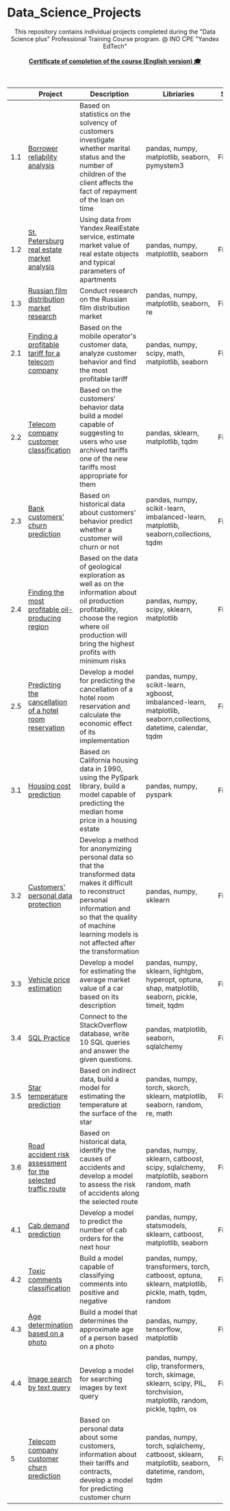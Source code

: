 # Data_Science_Projects

<p align=center>
This repository contains individual projects completed during the "Data Science plus" Professional Training Course program. @ INO CPE "Yandex EdTech" <br><br>
    <a href="https://github.com/Stanislav9801/Data_Science_Projects/blob/master/yandex_ds_certificate_en.pdf"><b>Certificate of completion of the course (English version) 🎓</b> </a>
</p>
<br>


|     | Project                                    | Description | Libriaries | Status |
| --- | ------------------------------------------ | ----------- | ---------- | ------ |
| 1.1 | [Borrower reliability analysis](https://github.com/Stanislav9801/yandex_practicum_home_projects/blob/master/1_1_borrower_reliability_analysis) | Based on statistics on the solvency of customers investigate whether marital status and the number of children of the client affects the fact of repayment of the loan on time | pandas, numpy, matplotlib, seaborn, pymystem3 | Finished |
| 1.2 | [St. Petersburg real estate market analysis](https://github.com/Stanislav9801/yandex_practicum_home_projects/blob/master/1_2_spb_real_estate_market_analysis) | Using data from Yandex.RealEstate service, estimate market value of real estate objects and typical parameters of apartments | pandas, numpy, matplotlib, seaborn | Finished |
| 1.3 | [Russian film distribution market research](https://github.com/Stanislav9801/yandex_practicum_home_projects/blob/master/1_3_russian_film_distribution_market_research)  | Conduct research on the Russian film distribution market | pandas, numpy, matplotlib, seaborn, re  |Finished |
| 2.1 | [Finding a profitable tariff for a telecom company](https://github.com/Stanislav9801/yandex_practicum_home_projects/blob/master/2_1_finding_profitable_tariff_for_telecom_company)  | Based on the mobile operator's customer data, analyze customer behavior and find the most profitable tariff | pandas, numpy, scipy, math, matplotlib, seaborn |  Finished |
| 2.2  | [Telecom company customer classification](https://github.com/Stanislav9801/yandex_practicum_home_projects/blob/master/2_2_telecom_company_customer_classification) | Based on the customers' behavior data build a model capable of suggesting to users who use archived tariffs one of the new tariffs most appropriate for them | pandas, sklearn, matplotlib, tqdm |  Finished |
| 2.3  | [Bank customers' churn prediction](https://github.com/Stanislav9801/yandex_practicum_home_projects/tree/blob/2_3_bank_customers_churn_prediction) | Based on historical data about customers' behavior predict whether a customer will churn or not | pandas, numpy, scikit-learn, imbalanced-learn, matplotlib, seaborn,collections, tqdm |  Finished |
| 2.4 | [Finding the most profitable oil-producing region](https://github.com/Stanislav9801/yandex_practicum_home_projects/blob/master/2_4_finding_most_profitable_oil_producing_region) | Based on the data of geological exploration as well as on the information about oil production profitability, choose the region where oil production will bring the highest profits with minimum risks |  pandas, numpy, scipy, sklearn, matplotlib|  Finished |
| 2.5 | [Predicting the cancellation of a hotel room reservation](https://github.com/Stanislav9801/yandex_practicum_home_projects/blob/master/2_5_predicting_cancellation_of_hotel_room_reservation) | Develop a model for predicting the cancellation of a hotel room reservation and calculate the economic effect of its implementation | pandas, numpy, scikit-learn, xgboost, imbalanced-learn, matplotlib, seaborn,collections, datetime, calendar, tqdm |  Finished |
|3.1 | [Housing cost prediction](https://github.com/Stanislav9801/yandex_practicum_home_projects/blob/master/3_1_housing_cost_prediction) | Based on California housing data in 1990, using the PySpark library, build a model capable of predicting the median home price in a housing estate | pandas, numpy, pyspark |  Finished |
| 3.2 | [Customers' personal data protection](https://github.com/Stanislav9801/yandex_practicum_home_projects/blob/master/3_2_customers_personal_data_protection) | Develop a method for anonymizing personal data so that the transformed data makes it difficult to reconstruct personal information and so that the quality of machine learning models is not affected after the transformation |  pandas, numpy, sklearn |  Finished |
| 3.3 | [Vehicle price estimation](https://github.com/Stanislav9801/yandex_practicum_home_projects/blob/master/3_3_vehicle_price_estimation) | Develop a model for estimating the average market value of a car based on its description | pandas, numpy, sklearn, lightgbm, hyperopt, optuna, shap, matplotlib, seaborn, pickle, timeit, tqdm |  Finished |
| 3.4 | [SQL Practice](https://github.com/Stanislav9801/yandex_practicum_home_projects/blob/master/3_4_sql_practice) | Connect to the StackOverflow database, write 10 SQL queries and answer the given questions. |  pandas, matplotlib, seaborn, sqlalchemy |  Finished |
| 3.5 | [Star temperature prediction](https://github.com/Stanislav9801/yandex_practicum_home_projects/blob/master/3_5_star_temperature_prediction) | Based on indirect data, build a model for estimating the temperature at the surface of the star | pandas, numpy, torch, skorch, sklearn, matplotlib, seaborn, random, re, math |  Finished |
| 3.6 | [Road accident risk assessment for the selected traffic route](https://github.com/Stanislav9801/yandex_practicum_home_projects/blob/master/3_6_road_accident_risk_assessment) | Based on historical data, identify the causes of accidents and develop a model to assess the risk of accidents along the selected route | pandas, numpy, sklearn, catboost, scipy, sqlalchemy, matplotlib, seaborn random, math |  Finished |
| 4.1 | [Cab demand prediction](https://github.com/Stanislav9801/yandex_practicum_home_projects/blob/master/4_1_cab_demand_prediction) | Develop a model to predict the number of cab orders for the next hour | pandas, numpy, statsmodels, sklearn, catboost, matplotlib, seaborn |  Finished |
| 4.2 | [Toxic comments classification](https://github.com/Stanislav9801/yandex_practicum_home_projects/blob/master/4_2_toxic_comments_classification) | Build a model capable of classifying comments into positive and negative |  pandas, numpy, transformers, torch, catboost, optuna, sklearn, matplotlib, pickle, math, tqdm, random |  Finished |
| 4.3 | [Age determination based on a photo](https://github.com/Stanislav9801/yandex_practicum_home_projects/blob/master/4_3_age_determination_by_photo) | Build a model that determines the approximate age of a person based on a photo | pandas, numpy, tensorflow, matplotlib |  Finished |
| 4.4 | [Image search by text query](https://github.com/Stanislav9801/yandex_practicum_home_projects/blob/master/4_4_image_search_by_text_query) | Develop a model for searching images by text query | pandas, numpy, clip, transformers, torch, skimage, sklearn, scipy, PIL, torchvision, matplotlib, random, pickle, tqdm, os |  Finished |
| 5   | [Telecom company customer churn prediction](https://github.com/Stanislav9801/yandex_practicum_home_projects/blob/master/5_telecom_company_customer_churn_prediction) | Based on personal data about some customers, information about their tariffs and contracts, develop a model for predicting customer churn | pandas, numpy, torch, sqlalchemy,  catboost, sklearn, matplotlib, seaborn, datetime, random, tqdm |  Finished |
